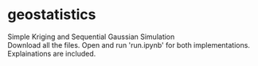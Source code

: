 # geostatistics
Simple Kriging and Sequential Gaussian Simulation \
Download all the files. Open and run 'run.ipynb' for both implementations. Explainations are included.
